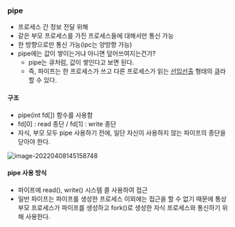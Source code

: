 ### pipe

- 프로세스 간 정보 전달 위해
- 같은 부모 프로세스를 가진 프로세스들에 대해서만 통신 가능
- 한 방향으로만 통신 가능(ipc는 양방향 가능)
- pipe에는 값이 쌓이는거냐 아니면 덮어쓰여지는건가?
  - pipe는 큐처럼, 값이 쌓인다고 보면 된다.
  - 즉, 파이프는 한 프로세스가 쓰고 다른 프로세스가 읽는 [선입선출](https://ko.wikipedia.org/wiki/선입선출) 형태의 [큐](https://ko.wikipedia.org/wiki/큐_(자료_구조))라 할 수 있다.




#### 구조

- pipe(int fd[]) 함수를 사용함
- fd[0] : read 종단 / fd[1] : write 종단
- 자식, 부모 모두 pipe 사용하기 전에, 일단 자신이 사용하지 않는 파이프의 종단을 닫아야 한다.

![image-20220408145158748](C:\Users\4545a\AppData\Roaming\Typora\typora-user-images\image-20220408145158748.png)



#### pipe 사용 방식

- 파이프에 read(), write() 시스템 콜 사용하여 접근
- 일반 파이프는 파이프를 생성한 프로세스 이외에는 접근을 할 수 없기 때문에 통상 부모 프로세스가 파이프를 생성하고 fork()로 생성한 자식 프로세스와 통신하기 위해 사용한다.



